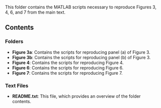 This folder contains the MATLAB scripts necessary to reproduce Figures 3, 4, 6, and 7 from the main text.

## Contents

### Folders
- **Figure 3a**: Contains the scripts for reproducing panel (a) of Figure 3.
- **Figure 3b**: Contains the scripts for reproducing panel (b) of Figure 3.
- **Figure 4**: Contains the scripts for reproducing Figure 4.
- **Figure 6**: Contains the scripts for reproducing Figure 6.
- **Figure 7**: Contains the scripts for reproducing Figure 7.

### Text Files
- **README.txt**: This file, which provides an overview of the folder contents.
